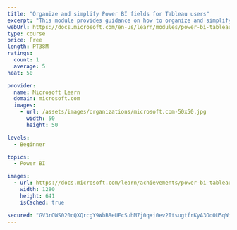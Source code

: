 ```yaml
---
title: "Organize and simplify Power BI fields for Tableau users"
excerpt: "This module provides guidance on how to organize and simplify your calculations."
webUrl: https://docs.microsoft.com/en-us/learn/modules/power-bi-tableau-organize-fields/
type: course
price: Free
length: PT38M
ratings:
  count: 1
  average: 5
heat: 50

provider:
  name: Microsoft Learn
  domain: microsoft.com
  images:
    - url: /assets/images/organizations/microsoft.com-50x50.jpg
      width: 50
      height: 50

levels:
  - Beginner

topics:
  - Power BI

images:
  - url: https://docs.microsoft.com/learn/achievements/power-bi-tableau-organize-fields-social.png
    width: 1280
    height: 641
    isCached: true

secured: "GV3rOWS020cQXQrcgY9WbB8eUFcSuhM7j0q+i0ev2TtsugtfrKyA3Oo0U5qWiMWA0+XFAGUxBqOTBiOcNPERnpnUM4PfGon6HOnonbWvlp8M45wSSnhgvM6u4pe1GJYQZfsh+Lq8ERNoCseMQosQbhIwAS1zEwZqoAPOggNpcnCloCgMFVQprj5c576fc+WJSOn9zAi2CPich0lz9CxaWFzkCAZnjoI3s7GUsLpQUZ6mohXsNjyG4p3Drra/mqt5AgtjXTTRzlFv7BgXrgELM2W5RzhikZZGyup57HMrv/hMKRvbexKtGrFeEedzDzbUmyb8fx9KJHjMWeQhjI8Zhvcoo6g6TyEgmHArVfB7S7jWdHoTZQIot/2PaIyi2J9B0xIjxCLbZv4PuQ370jIVyQ==;e9PkYaVkdWpTSbg6tBqU1Q=="
---
```


